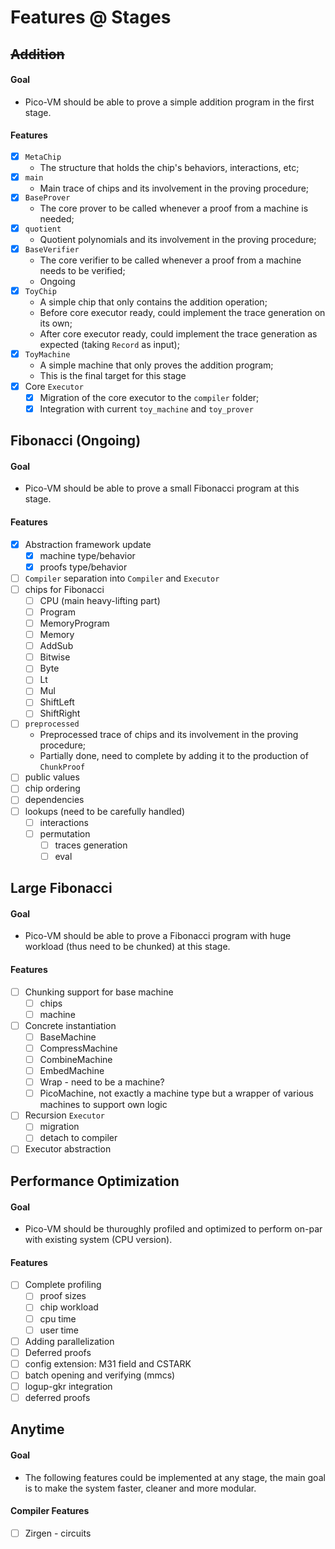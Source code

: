 # Features @ Stages

## ~~Addition~~
#### Goal
- Pico-VM should be able to prove a simple addition program in the first stage.
#### Features
- [x] `MetaChip`
  - The structure that holds the chip's behaviors, interactions, etc;
- [x] `main`
  - Main trace of chips and its involvement in the proving procedure;
- [x] `BaseProver`
  - The core prover to be called whenever a proof from a machine is needed;
- [x] `quotient`
  - Quotient polynomials and its involvement in the proving procedure;
- [x] `BaseVerifier`
  - The core verifier to be called whenever a proof from a machine needs to be verified;
  - Ongoing
- [x] `ToyChip`
  - A simple chip that only contains the addition operation;
  - Before core executor ready, could implement the trace generation on its own;
  - After core executor ready, could implement the trace generation as expected (taking `Record` as input);
- [x] `ToyMachine`
  - A simple machine that only proves the addition program;
  - This is the final target for this stage
- [x] Core `Executor`
  - [x] Migration of the core executor to the `compiler` folder;
  - [x] Integration with current `toy_machine` and `toy_prover`

## Fibonacci (Ongoing)
#### Goal
- Pico-VM should be able to prove a small Fibonacci program at this stage.
#### Features
- [x] Abstraction framework update
  - [x] machine type/behavior
  - [x] proofs type/behavior
- [ ] `Compiler` separation into `Compiler` and `Executor`
- [ ] chips for Fibonacci
  - [ ] CPU (main heavy-lifting part)
  - [ ] Program
  - [ ] MemoryProgram 
  - [ ] Memory
  - [ ] AddSub 
  - [ ] Bitwise 
  - [ ] Byte
  - [ ] Lt
  - [ ] Mul
  - [ ] ShiftLeft 
  - [ ] ShiftRight
- [ ] `preprocessed`
  - Preprocessed trace of chips and its involvement in the proving procedure;
  - Partially done, need to complete by adding it to the production of `ChunkProof`
- [ ] public values
- [ ] chip ordering
- [ ] dependencies 
- [ ] lookups (need to be carefully handled)
  - [ ] interactions
  - [ ] permutation 
    - [ ] traces generation
    - [ ] eval

## Large Fibonacci
#### Goal
- Pico-VM should be able to prove a Fibonacci program with huge workload (thus need to be chunked) at this stage.
#### Features
- [ ] Chunking support for base machine
  - [ ] chips
  - [ ] machine
- [ ] Concrete instantiation
  - [ ] BaseMachine
  - [ ] CompressMachine
  - [ ] CombineMachine
  - [ ] EmbedMachine
  - [ ] Wrap - need to be a machine?
  - [ ] PicoMachine, not exactly a machine type but a wrapper of various machines to support own logic
- [ ] Recursion `Executor` 
  - [ ] migration
  - [ ] detach to compiler
- [ ] Executor abstraction

## Performance Optimization
#### Goal
- Pico-VM should be thuroughly profiled and optimized to perform on-par with existing system (CPU version).
#### Features
- [ ] Complete profiling
  - [ ] proof sizes
  - [ ] chip workload
  - [ ] cpu time
  - [ ] user time
- [ ] Adding parallelization
- [ ] Deferred proofs
- [ ] config extension: M31 field and CSTARK
- [ ] batch opening and verifying (mmcs)
- [ ] logup-gkr integration
- [ ] deferred proofs

## Anytime
#### Goal
- The following features could be implemented at any stage, the main goal is to make the system faster, cleaner and more modular.

#### Compiler Features
- [ ] Zirgen - circuits



